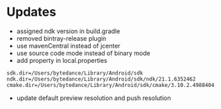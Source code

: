 # Updates

- assigned ndk version in build.gradle
- removed bintray-release plugin
- use mavenCentral instead of jcenter
- use source code mode instead of binary mode
- add property in local.properties
```properties
sdk.dir=/Users/bytedance/Library/Android/sdk
ndk.dir=/Users/bytedance/Library/Android/sdk/ndk/21.1.6352462
cmake.dir=/Users/bytedance/Library/Android/sdk/cmake/3.10.2.4988404
```

- update default preview resolution and push resolution